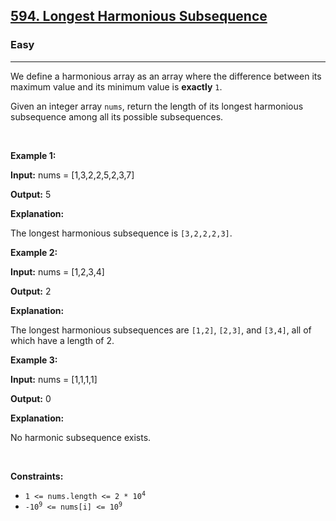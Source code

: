 <h2><a href="https://leetcode.com/problems/longest-harmonious-subsequence/">594. Longest Harmonious Subsequence</a></h2><h3>Easy</h3><hr><p>We define a harmonious array as an array where the difference between its maximum value and its minimum value is <b>exactly</b> <code>1</code>.</p>

<p>Given an integer array <code>nums</code>, return the length of its longest harmonious <span data-keyword="subsequence-array">subsequence</span> among all its possible subsequences.</p>

<p>&nbsp;</p>
<p><strong class="example">Example 1:</strong></p>

<div class="example-block">
<p><strong>Input:</strong> <span class="example-io">nums = [1,3,2,2,5,2,3,7]</span></p>

<p><strong>Output:</strong> <span class="example-io">5</span></p>

<p><strong>Explanation:</strong></p>

<p>The longest harmonious subsequence is <code>[3,2,2,2,3]</code>.</p>
</div>

<p><strong class="example">Example 2:</strong></p>

<div class="example-block">
<p><strong>Input:</strong> <span class="example-io">nums = [1,2,3,4]</span></p>

<p><strong>Output:</strong> <span class="example-io">2</span></p>

<p><strong>Explanation:</strong></p>

<p>The longest harmonious subsequences are <code>[1,2]</code>, <code>[2,3]</code>, and <code>[3,4]</code>, all of which have a length of 2.</p>
</div>

<p><strong class="example">Example 3:</strong></p>

<div class="example-block">
<p><strong>Input:</strong> <span class="example-io">nums = [1,1,1,1]</span></p>

<p><strong>Output:</strong> <span class="example-io">0</span></p>

<p><strong>Explanation:</strong></p>

<p>No harmonic subsequence exists.</p>
</div>

<p>&nbsp;</p>
<p><strong>Constraints:</strong></p>

<ul>
	<li><code>1 &lt;= nums.length &lt;= 2 * 10<sup>4</sup></code></li>
	<li><code>-10<sup>9</sup> &lt;= nums[i] &lt;= 10<sup>9</sup></code></li>
</ul>
